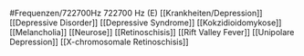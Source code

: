 #Frequenzen/722700Hz
722700 Hz (E)
[[Krankheiten/Depression]]
[[Depressive Disorder]]
[[Depressive Syndrome]]
[[Kokzidioidomykose]]
[[Melancholia]]
[[Neurose]]
[[Retinoschisis]]
[[Rift Valley Fever]]
[[Unipolare Depression]]
[[X-chromosomale Retinoschisis]]